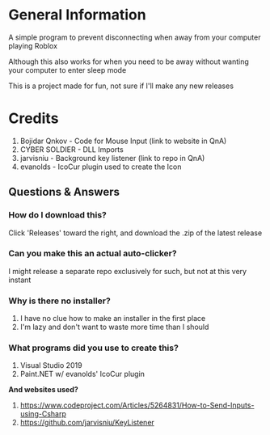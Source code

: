 # General Information
A simple program to prevent disconnecting when away from your computer playing Roblox

Although this also works for when you need to be away without wanting your computer to enter sleep mode


This is a project made for fun, not sure if I'll make any new releases

# Credits
1. Bojidar Qnkov - Code for Mouse Input (link to website in QnA)
2. CYBER SOLDIER - DLL Imports
3. jarvisniu     - Background key listener (link to repo in QnA)
4. evanolds      - IcoCur plugin used to create the Icon

## Questions & Answers

### How do I download this?
Click 'Releases' toward the right, and download the .zip of the latest release

### Can you make this an actual auto-clicker?
I might release a separate repo exclusively for such, but not at this very instant

### Why is there no installer?
1. I have no clue how to make an installer in the first place
2. I'm lazy and don't want to waste more time than I should

### What programs did you use to create this?
1. Visual Studio 2019
2. Paint.NET w/ evanolds' IcoCur plugin

**And websites used?**
1. https://www.codeproject.com/Articles/5264831/How-to-Send-Inputs-using-Csharp
2. https://github.com/jarvisniu/KeyListener

